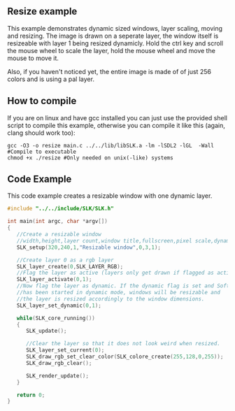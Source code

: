 ## Resize example

This example demonstrates dynamic sized windows, layer scaling, moving and resizing. The image is drawn on a seperate layer, the window itself is resizeable with layer 1 being resized dynamicly. Hold the ctrl key and scroll the mouse wheel to scale the layer, hold the mouse wheel and move the mouse to move it.

Also, if you haven't noticed yet, the entire image is made of of just 256 colors and is using a pal layer.

## How to compile

If you are on linux and have gcc installed you can just use the provided shell script to compile this example, otherwise you can compile it like this (again, clang should work too):


```
gcc -O3 -o resize main.c ../../lib/libSLK.a -lm -lSDL2 -lGL  -Wall #Compile to executable
chmod +x ./resize #Only needed on unix(-like) systems
```

## Code Example

This code example creates a resizable window with one dynamic layer.

```c
#include "../../include/SLK/SLK.h"

int main(int argc, char *argv[])
{
   //Create a resizable window
   //width,height,layer count,window title,fullscreen,pixel scale,dynamic
   SLK_setup(320,240,1,"Resizable window",0,3,1);

   //Create layer 0 as a rgb layer
   SLK_layer_create(0,SLK_LAYER_RGB);
   //Flag the layer as active (layers only get drawn if flagged as active)
   SLK_layer_activate(0,1);
   //Now flag the layer as dynamic. If the dynamic flag is set and SoftLK
   //has been started in dynamic mode, windows will be resizable and
   //the layer is resized accordingly to the window dimensions.
   SLK_layer_set_dynamic(0,1);

   while(SLK_core_running())
   {
      SLK_update();

      //Clear the layer so that it does not look weird when resized.
      SLK_layer_set_current(0);
      SLK_draw_rgb_set_clear_color(SLK_colore_create(255,128,0,255));
      SLK_draw_rgb_clear();

      SLK_render_update();
   }

   return 0;
}
```
